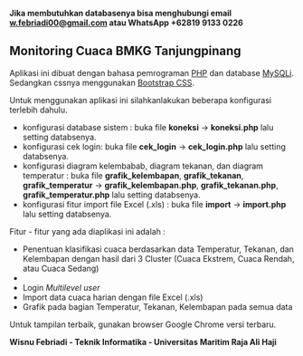 **Jika membutuhkan databasenya bisa menghubungi email w.febriadi00@gmail.com atau WhatsApp +62819 9133 0226**

<h2>Monitoring Cuaca BMKG Tanjungpinang</h2>

Aplikasi ini dibuat dengan bahasa pemrograman <a href="http://php.net/" target="_blank">PHP</a> dan database <a href="https://en.wikipedia.org/wiki/MySQLi" target="_blank">MySQLi</a>. Sedangkan cssnya menggunakan <a href="https://www.getbootstrap.com/" target="_blank">Bootstrap CSS</a>.

Untuk menggunakan aplikasi ini silahkanlakukan beberapa konfigurasi terlebih dahulu.

- konfigurasi database sistem : buka file **koneksi** -> **koneksi.php** lalu setting databsenya.
- konfigurasi cek login: buka file **cek_login** -> **cek_login.php** lalu setting databsenya.
- konfigurasi diagram kelembabab, diagram tekanan, dan diagram temperatur : buka file **grafik_kelembapan**, **grafik_tekanan**, **grafik_temperatur** -> **grafik_kelembapan.php**, **grafik_tekanan.php**, **grafik_temperatur.php** lalu setting databsenya.
- konfigurasi fitur import file Excel (.xls) : buka file **import** -> **import.php** lalu setting databsenya.

Fitur - fitur yang ada diaplikasi ini adalah :

- Penentuan klasifikasi cuaca berdasarkan data Temperatur, Tekanan, dan Kelembapan dengan hasil dari 3 Cluster (Cuaca Ekstrem, Cuaca Rendah, atau Cuaca Sedang)
- 
- Login *Multilevel user*
- Import data cuaca harian dengan file Excel (.xls)
- Grafik pada bagian Temperatur, Tekanan, Kelembapan pada semua data


Untuk tampilan terbaik, gunakan browser Google Chrome versi terbaru.

**Wisnu Febriadi - Teknik Informatika - Universitas Maritim Raja Ali Haji**
